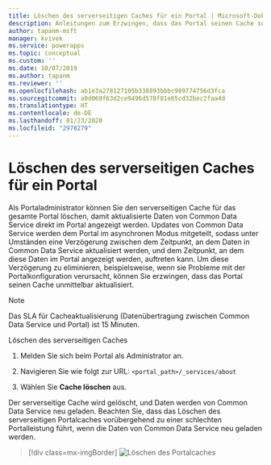 ```yaml
---
title: Löschen des serverseitigen Caches für ein Portal | Microsoft-Dokumentation
description: Anleitungen zum Erzwingen, dass das Portal seinen Cache sofort aktualisiert.
author: tapanm-msft
manager: kvivek
ms.service: powerapps
ms.topic: conceptual
ms.custom: ''
ms.date: 10/07/2019
ms.author: tapanm
ms.reviewer: ''
ms.openlocfilehash: ab1e3a278127105b338893bbbc989774756d3fca
ms.sourcegitcommit: a0d069f63d2ce9496d578f81e65cd32bec2faa4d
ms.translationtype: HT
ms.contentlocale: de-DE
ms.lasthandoff: 01/23/2020
ms.locfileid: "2978279"
---
```

# <a name="clear-the-server-side-cache-for-a-portal"></a>Löschen des serverseitigen Caches für ein Portal

Als Portaladministrator können Sie den serverseitigen Cache für das gesamte Portal löschen, damit aktualisierte Daten von Common Data Service direkt im Portal angezeigt werden. Updates von Common Data Service werden dem Portal im asynchronen Modus mitgeteilt, sodass unter Umständen eine Verzögerung zwischen dem Zeitpunkt, an dem Daten in Common Data Service aktualisiert werden, und dem Zeitpunkt, an dem diese Daten im Portal angezeigt werden, auftreten kann. Um diese Verzögerung zu eliminieren, beispielsweise, wenn sie Probleme mit der Portalkonfiguration verursacht, können Sie erzwingen, dass das Portal seinen Cache unmittelbar aktualisiert.

> [!NOTE]
> Das SLA für Cacheaktualisierung (Datenübertragung zwischen Common Data Service und Portal) ist 15 Minuten.

Löschen des serverseitigen Caches

1.  Melden Sie sich beim Portal als Administrator an.

2.  Navigieren Sie wie folgt zur URL: `<portal_path>/_services/about`

3.  Wählen Sie **Cache löschen** aus. 

Der serverseitige Cache wird gelöscht, und Daten werden von Common Data Service neu geladen. Beachten Sie, dass das Löschen des serverseitigen Portalcaches vorübergehend zu einer schlechten Portalleistung führt, wenn die Daten von Common Data Service neu geladen werden.

> [!div class=mx-imgBorder]
> ![Löschen des Portalcaches](../media/clear-portal-cache.png "Löschen des Portalcaches")
